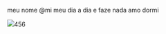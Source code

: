 meu nome @mi
meu dia a dia e faze nada
amo dormi




<img src="https://img.shields.io/badge/Scratch-4D97FF?style=for-the-badge&logo=Scratch&logoColor=white" >
<!---
mi0707/mi0707 is a ✨ special ✨ repository because its `README.md` (this file) appears on your GitHub profile.
You can click the Preview link to take a look at your changes.
--->
​
4
​
5
​
6
